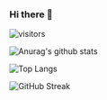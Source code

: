 ### Hi there 👋
 <img src="https://komarev.com/ghpvc/?username=tubidubidam" alt="visitors" />
 
![Anurag's github stats](https://github-readme-stats.vercel.app/api?username=tubidubidam&show_icons=true&theme=algolia)

![Top Langs](https://github-readme-stats.vercel.app/api/top-langs/?username=tubidubidam&layout=compact&theme=chartreuse-dark)

![GitHub Streak](https://github-readme-streak-stats.herokuapp.com/?user=tubidubidam&theme=dark-smoky)
